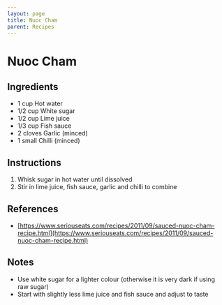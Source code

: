 ```yaml
---
layout: page
title: Nuoc Cham
parent: Recipes
---
```


# Nuoc Cham

## Ingredients

- 1 cup Hot water
- 1/2 cup White sugar
- 1/2 cup Lime juice
- 1/3 cup Fish sauce
- 2 cloves Garlic (minced)
- 1 small Chilli (minced)

## Instructions

1. Whisk sugar in hot water until dissolved
2. Stir in lime juice, fish sauce, garlic and chilli to combine

## References

- [https://www.seriouseats.com/recipes/2011/09/sauced-nuoc-cham-recipe.html](https://www.seriouseats.com/recipes/2011/09/sauced-nuoc-cham-recipe.html)

## Notes

- Use white sugar for a lighter colour (otherwise it is very dark if using raw sugar)
- Start with slightly less lime juice and fish sauce and adjust to taste
